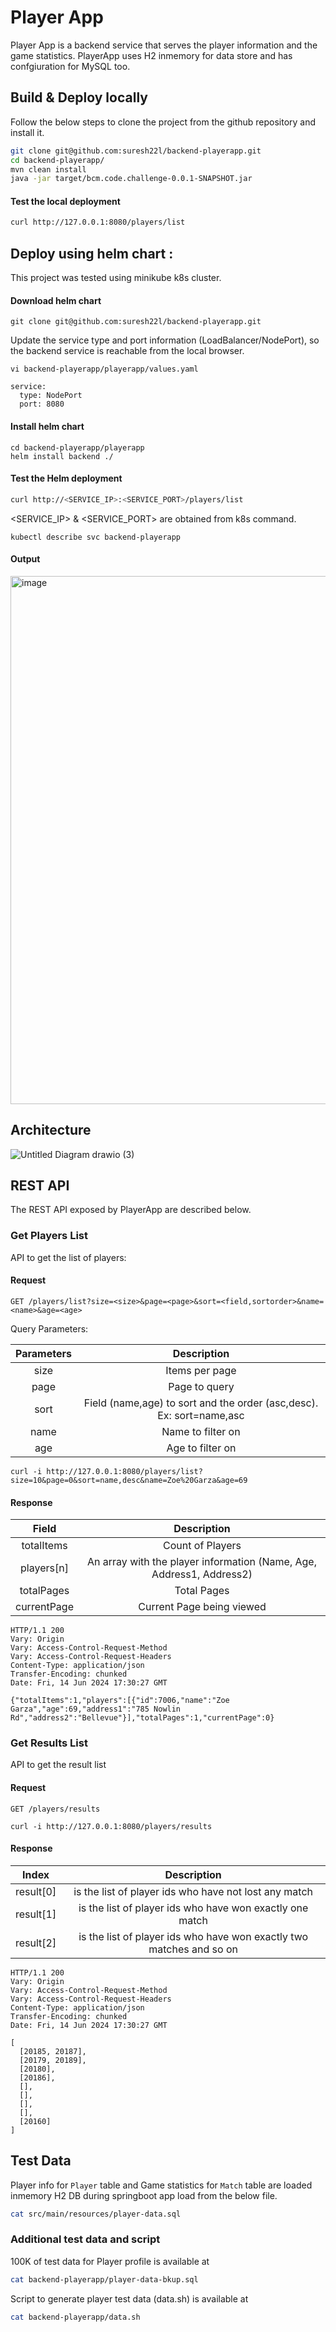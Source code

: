 # Player App

Player App is a backend service that serves the player information and the game statistics.
PlayerApp uses H2 inmemory for data store and has confgiuration for MySQL too.

## Build & Deploy locally

Follow the below steps to clone the project from the github repository and install it.

```bash
git clone git@github.com:suresh22l/backend-playerapp.git
cd backend-playerapp/
mvn clean install
java -jar target/bcm.code.challenge-0.0.1-SNAPSHOT.jar
```
#### Test the local deployment
```bash
curl http://127.0.0.1:8080/players/list
```

## Deploy using helm chart :
This project was tested using minikube k8s cluster.

#### Download helm chart
```
git clone git@github.com:suresh22l/backend-playerapp.git
```

Update the service type and port information (LoadBalancer/NodePort), so the backend service is reachable from the local browser.
```
vi backend-playerapp/playerapp/values.yaml
```
```
service:
  type: NodePort
  port: 8080
```

#### Install helm chart
```
cd backend-playerapp/playerapp
helm install backend ./
```

#### Test the Helm deployment
```bash
curl http://<SERVICE_IP>:<SERVICE_PORT>/players/list
```
<SERVICE_IP> & <SERVICE_PORT> are obtained from k8s command.
```
kubectl describe svc backend-playerapp
```

#### Output
<img width="845" alt="image" src="https://github.com/suresh22l/backend-playerapp/assets/39839103/73b90a79-cd6c-46cd-a87e-8413416c453c">


## Architecture
![Untitled Diagram drawio (3)](https://github.com/suresh22l/backend-playerapp/assets/39839103/4afbb014-a93b-4c63-b3cc-2fd7f18191d5)


## REST API

The REST API exposed by PlayerApp are described below.

### Get Players List
API to get the list of players:

#### Request

`GET /players/list?size=<size>&page=<page>&sort=<field,sortorder>&name=<name>&age=<age>`

Query Parameters:

| 	Parameters	 | 	Description	 | 
| 	:-----:	 | 	:-----:	 | 
| 	size	| 	Items per page | 
| 	page	| 	Page to query	 | 
| 	sort	| 	Field (name,age) to sort and the order (asc,desc). Ex: sort=name,asc 	 | 
| 	name	| 	Name to filter on	| 
| 	age	| 	Age to filter on	 | 

    curl -i http://127.0.0.1:8080/players/list?size=10&page=0&sort=name,desc&name=Zoe%20Garza&age=69

#### Response

| 	Field	 | 	Description	 | 
| 	:-----:	 | 	:-----:	 | 
| totalItems | Count of Players |
| players[n] | An array with the player information (Name, Age, Address1, Address2) |
| totalPages | Total Pages |
| currentPage | Current Page being viewed |

```
HTTP/1.1 200
Vary: Origin
Vary: Access-Control-Request-Method
Vary: Access-Control-Request-Headers
Content-Type: application/json
Transfer-Encoding: chunked
Date: Fri, 14 Jun 2024 17:30:27 GMT

{"totalItems":1,"players":[{"id":7006,"name":"Zoe Garza","age":69,"address1":"785 Nowlin Rd","address2":"Bellevue"}],"totalPages":1,"currentPage":0}
```

### Get Results List
API to get the result list

#### Request

`GET /players/results`

    curl -i http://127.0.0.1:8080/players/results
    
#### Response

| 	Index	 | 	Description	 | 
| 	:-----:	 | 	:-----:	 | 
| result[0] | is the list of player ids who have not lost any match |
| result[1] | is the list of player ids who have won exactly one match |
| result[2] | is the list of player ids who have won exactly two matches and so on |


```
HTTP/1.1 200
Vary: Origin
Vary: Access-Control-Request-Method
Vary: Access-Control-Request-Headers
Content-Type: application/json
Transfer-Encoding: chunked
Date: Fri, 14 Jun 2024 17:30:27 GMT

[
  [20185, 20187],
  [20179, 20189],
  [20180],
  [20186],
  [],
  [],
  [],
  [],
  [20160]
]
```

## Test Data
Player info for `Player` table and Game statistics for `Match` table are loaded inmemory H2 DB during springboot app load from the below file.

```bash
cat src/main/resources/player-data.sql
```

### Additional test data and script

100K of test data for Player profile is available at 
```bash
cat backend-playerapp/player-data-bkup.sql
```

Script to generate player test data (data.sh) is available at 
```bash
cat backend-playerapp/data.sh
```
